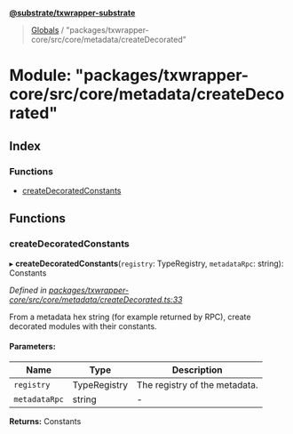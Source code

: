 **[@substrate/txwrapper-substrate](../README.md)**

> [Globals](../globals.md) / "packages/txwrapper-core/src/core/metadata/createDecorated"

# Module: "packages/txwrapper-core/src/core/metadata/createDecorated"

## Index

### Functions

* [createDecoratedConstants](_packages_txwrapper_core_src_core_metadata_createdecorated_.md#createdecoratedconstants)

## Functions

### createDecoratedConstants

▸ **createDecoratedConstants**(`registry`: TypeRegistry, `metadataRpc`: string): Constants

*Defined in [packages/txwrapper-core/src/core/metadata/createDecorated.ts:33](https://github.com/paritytech/txwrapper-core/blob/79cbc99/packages/txwrapper-core/src/core/metadata/createDecorated.ts#L33)*

From a metadata hex string (for example returned by RPC), create decorated
modules with their constants.

#### Parameters:

Name | Type | Description |
------ | ------ | ------ |
`registry` | TypeRegistry | The registry of the metadata. |
`metadataRpc` | string | - |

**Returns:** Constants
